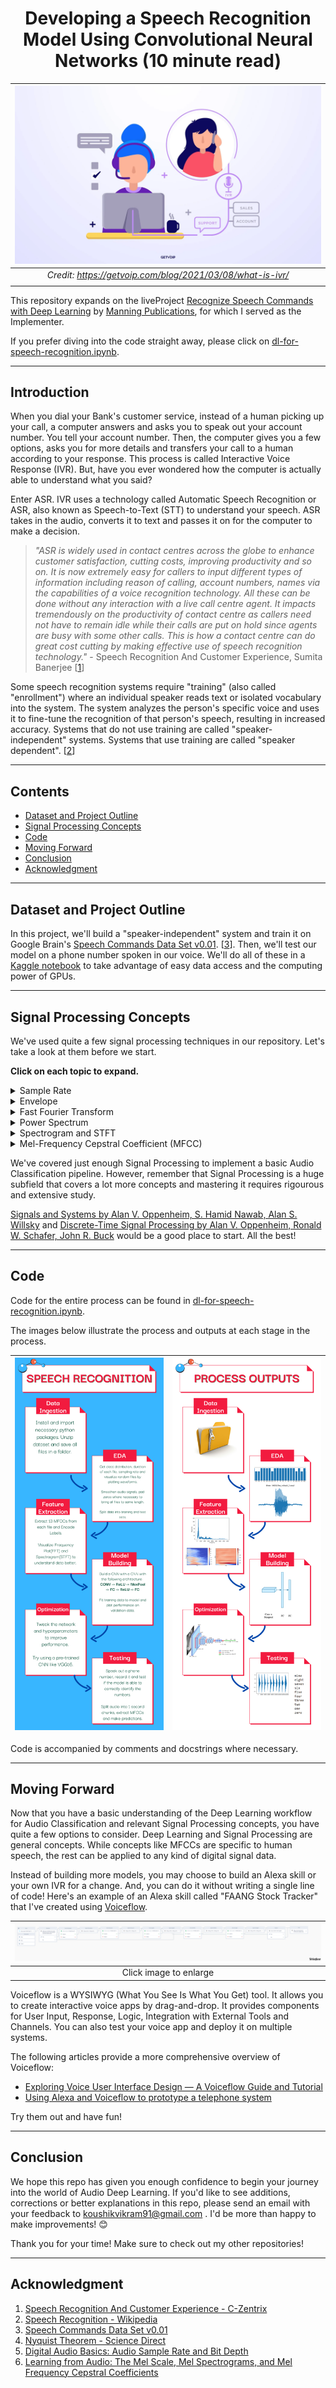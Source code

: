 <h1 style="text-align: center;"> Developing a Speech Recognition Model Using Convolutional Neural Networks (10 minute read) </h1>

| ![](images/ivr.webp) |
|:--:|
| *Credit: https://getvoip.com/blog/2021/03/08/what-is-ivr/*  |
| |

This repository expands on the liveProject [Recognize Speech Commands with Deep Learning](https://www.manning.com/liveproject/recognize-speech-commands-with-deep-learning) by [Manning Publications](https://liveproject.manning.com/), for which I served as the Implementer.

If you prefer diving into the code straight away, please click on [dl-for-speech-recognition.ipynb](https://github.com/koushikvikram/speech-recognition-deep-learning/blob/main/dl-for-speech-recognition.ipynb).

----------------------------------------------------------------------------------------------------------------------------------

## Introduction

When you dial your Bank's customer service, instead of a human picking up your call, a computer answers and asks you to speak out your account number. You tell your account number. Then, the computer gives you a few options, asks you for more details and transfers your call to a human according to your response. This process is called Interactive Voice Response (IVR). But, have you ever wondered how the computer is actually able to understand what you said?

Enter ASR. IVR uses a technology called Automatic Speech Recognition or ASR, also known as Speech-to-Text (STT) to understand your speech. ASR takes in the audio, converts it to text and passes it on for the computer to make a decision. 

> *"ASR is widely used in contact centres across the globe to enhance customer satisfaction, cutting costs, improving productivity and so on. It is now extremely easy for callers to input different types of information including reason of calling, account numbers, names via the capabilities of a voice recognition technology. All these can be done without any interaction with a live call centre agent. It impacts tremendously on the productivity of contact centre as callers need not have to remain idle while their calls are put on hold since agents are busy with some other calls. This is how a contact centre can do great cost cutting by making effective use of speech recognition technology."* - Speech Recognition And Customer Experience, Sumita Banerjee [[1](https://www.c-zentrix.com/blog/speech-recognition-and-customer-experience)]

Some speech recognition systems require "training" (also called "enrollment") where an individual speaker reads text or isolated vocabulary into the system. The system analyzes the person's specific voice and uses it to fine-tune the recognition of that person's speech, resulting in increased accuracy. Systems that do not use training are called "speaker-independent" systems. Systems that use training are called "speaker dependent". [[2](https://en.wikipedia.org/wiki/Speech_recognition)]

---------------------------------------------------------------------------------------------------------------------------------

## Contents
- [Dataset and Project Outline](https://github.com/koushikvikram/speech-recognition-deep-learning#dataset-and-project-outline)
- [Signal Processing Concepts](https://github.com/koushikvikram/speech-recognition-deep-learning#signal-processing-concepts)
- [Code](https://github.com/koushikvikram/speech-recognition-deep-learning#code)
- [Moving Forward](https://github.com/koushikvikram/speech-recognition-deep-learning#moving-forward)
- [Conclusion](https://github.com/koushikvikram/speech-recognition-deep-learning#conclusion)
- [Acknowledgment](https://github.com/koushikvikram/speech-recognition-deep-learning#acknowledgment)

---------------------------------------------------------------------------------------------------------------------------------

## Dataset and Project Outline

In this project, we'll build a "speaker-independent" system and train it on Google Brain's [Speech Commands Data Set v0.01](https://www.kaggle.com/c/tensorflow-speech-recognition-challenge/data). [[3](https://www.kaggle.com/c/tensorflow-speech-recognition-challenge/data)]. Then, we'll test our model on a phone number spoken in our voice. We'll do all of these in a [Kaggle notebook](https://github.com/koushikvikram/speech-recognition-deep-learning/blob/main/dl-for-speech-recognition.ipynb) to take advantage of easy data access and the computing power of GPUs.

---------------------------------------------------------------------------------------------------------------------------------

## Signal Processing Concepts

We've used quite a few signal processing techniques in our repository. Let's take a look at them before we start.

**Click on each topic to expand.**

<details>
<summary> Sample Rate </summary>

Sound, by nature is "Analog". We hear analog sounds as smooth, continuous wave of air pressure pulses (vibrations). However, Computers are highly effective at processing digital data. So, we can convert certain characteristics of an analog sound wave, like the frequency and amplitude to digital data that computer software can read. This allows us to manage, edit, and arrange audio in a software-based context.

The analog sound wave is converted into digital data through a series of snapshot measurements, or samples. A sample is taken at a particular time in the audio wave, recording amplitude. This information is then converted into digestible, binary data. The system makes thousands of measurements per second. If we can take tons of measurements extremely quickly with enough possible amplitude values, we can effectively use these snapshots to reconstruct the resolution and complexity of an analog wave.

| ![](images/sample-rate.png) |
|:--:|
| *Credit: https://www.masteringthemix.com/blogs/learn/113159685-sample-rates-and-bit-depth-in-a-nutshell*  |
| |

The system takes these measurements at a speed called the **sample rate**, measured in kilohertz. The sample rate determines the range of frequencies captured in digital audio. The most common sample rate you’ll see is **44.1 kHz, or 44,100 samples per second**. The reason for this is that humans can hear frequencies between 20 Hz and 20 kHz and **Nyquist Theorem** states that "A periodic signal must be sampled at more than twice the highest frequency component of the signal."[[4](https://www.sciencedirect.com/topics/engineering/nyquist-theorem#:~:text=Nyquist's%20theorem%20states%20that%20a,higher%20than%20this%20is%20necessary.)] So, a sampling rate of 40 kHz should be sufficient, right? Theoretically yes, but in practice, because of the finite time available, a sample rate somewhat higher than this is necessary. [[5](https://www.izotope.com/en/learn/digital-audio-basics-sample-rate-and-bit-depth.html)]

> As for our project, we need to make sure that all input files have the same sample rate and duration so that they all have the same shape. This is necessary because our Convolution Neural Network requires all inputs to be of the same shape.

</details>

<details>
<summary> Envelope </summary>

The envelope of an oscillating signal is a smooth curve outlining its extremes.

![](images/signal-envelope.png)
</details>


<details>
<summary>Fast Fourier Transform</summary>

> The Fourier Transform and its related concepts are beautifully explained on [thefouriertransform.com](https://www.thefouriertransform.com/). If you'd like to develop a detailed understanding of the concepts, please head over to the website. Here, we'll give a brief overview of each concept to get a basic understanding.

The Fourier Transform is used to decompose complex periodic sound into a sum of sine waves oscillating at different frequencies.

| ![](images/ft-viz.png) |
|:--:|
| *Credit: https://www.youtube.com/watch?v=m3XbqfIij_Y* |

The Fourier Transform of a function g(t) is defined by:

| ![](images/fourier-transform.png) |
|:--:|
| *Credit: https://www.thefouriertransform.com/transform/fourier.php* |

It can be applied to both continuous and discrete waves. Since computers are handle discrete waves better, we'll focus on the Discrete Fourier Transform. 

| ![](images/dft.png) |
|:--:|
| *Credit: https://pythonnumericalmethods.berkeley.edu/notebooks/chapter24.02-Discrete-Fourier-Transform.html* |

Notice how we use summation instead of integration in this formula. This is because we're dealing with discrete waves.

The Discrete Fourier Transform is great. However, it has a time complexity of **O(N^2)** and that's a massive problem when dealing with lengthy signals!

To overcome this problem, we can use the Fast Fourier Transform (FFT), which has a significantly better time complexity of **O(n log n)**. The primary version of the FFT is one due to Cooley and Tukey. The basic idea of it is easy to see.

| ![](images/fft-explanation.png) |
|:--:|
| *Credit: https://bookdown.org/rdpeng/timeseriesbook/the-fast-fourier-transform-fft.html* |
</details>

<details>
<summary>Power Spectrum</summary>

The result of a Fourier transform is a power spectrum. It represents magnitude as a function of frequency. It's a snapshot of all the elements that concur to form the sound/signal in the given period of time.

| ![](images/spectrum.png) |
|:--:|
| *Credit: https://www.youtube.com/watch?v=m3XbqfIij_Y* |

</details>

<details>
<summary> Spectrogram and STFT </summary>

Now, we have a power spectrum and also an algorithm to compute it quickly. Great! Or is it? Not quite.

While working with any form of time-series data (including audio data), we'd like to preserve time information after applying transformations. The Power Spectrum generated by FFT fails to preserve this. 

To preserve time information, we can break up the data into chunks and compute several FFTs at these intervals by using a transform called Short-Time Fourier Transform. The result of each FFT is added to a matrix, which records magnitude and phase for each point in time and frequency. This can be expressed as:

| ![](images/stft-formula.png) |
|:--:|
| *Credit: https://en.wikipedia.org/wiki/Short-time_Fourier_transform#Discrete-time_STFT* |

with signal x[n] and window w[n].

The magnitude squared of the STFT yields the spectrogram representation of the Power Spectral Density of the function:

| ![](images/spectrogram-formula.png) |
|:--:|
| *Credit: https://en.wikipedia.org/wiki/Short-time_Fourier_transform#Discrete-time_STFT* |

| ![](images/stft.png) |
|:--:|
| Spectrogram Example |

> Although we use MFCCs in our project, it's also fine to use Spectrograms as inputs to our neural networks. To understand why we prefer MFCCs over Spectrograms, read the answers to the question, [What are the advantages of using spectrogram vs MFCC as feature extraction for speech recognition using deep neural network?](https://www.quora.com/What-are-the-advantages-of-using-spectrogram-vs-MFCC-as-feature-extraction-for-speech-recognition-using-deep-neural-network) on Quora.

</details>

<details>

<summary> Mel-Frequency Cepstral Coefficient (MFCC) </summary>

Up to this point, all the concepts we've covered in Signal Processing were focused on making it easier for the computer to process the data. But, let's not forget that we're training and evaluating our model on **Human speech** and not on computer-generated audio.

We want the machines to understand our way of perceiving things and not the other way around! This can be achieved by transforming input data to reflect human perception. But how is human perception different from a computer's perception?

Turns out that we humans perceive sound on a **logarithmic** scale! Most human beings can easily tell the difference between a 100 Hz and 200 Hz sound. However, by that same token, we should assume that we can tell the difference between 1000 and 1100 Hz, right? Wrong. It is actually much harder for humans to be able to differentiate between higher frequencies, and easier for lower frequencies. So, even though the distance between the two sets of sounds are the same, our perception of the distance is not. This is what makes the Mel Scale fundamental in Machine Learning applications to audio, as it mimics our own perception of sound. [[6](https://towardsdatascience.com/learning-from-audio-the-mel-scale-mel-spectrograms-and-mel-frequency-cepstral-coefficients-f5752b6324a8)]

The transformation from the Hertz scale to the Mel Scale is the following:

| ![](images/mel-scale.png) |
|:--:|
| *Credit: https://towardsdatascience.com/learning-from-audio-the-mel-scale-mel-spectrograms-and-mel-frequency-cepstral-coefficients-f5752b6324a8* |

Note that **log** in this case refers to the **natural logarithm** (also denoted as ln.)

We can visualize sounds on Mel Scale as opposed to the frequency domain and this spectrogram would be called Mel Spectrogram.

But, wait! What does "Cepstral" mean? Have we misspelled "Spectrum"?  
No!  
*A Cepstrum is a Spectrum of a Spectrum.*  

Read further.

The procedure for deriving MFCCs is as follows:
1. Take the Fourier transform of (a windowed excerpt of) a signal.
2. Map the powers of the spectrum obtained above onto the mel scale, using triangular overlapping windows or alternatively, cosine overlapping windows.
3. Take the logs of the powers at each of the mel frequencies.
4. Take the discrete cosine transform of the list of mel log powers, as if it were a signal.
5. The MFCCs are the amplitudes of the resulting spectrum.

| ![](images/mfcc-steps.png) | ![](images/cepstrum.png) |
|:--:|:--:|
| *Credit: https://www.youtube.com/watch?v=4_SH2nfbQZ8* | *Credit: https://www.youtube.com/watch?v=4_SH2nfbQZ8* |

As we can see, computing MFCCs involves getting the spectrum of a (log) spectrum by applying the equivalent of an Inverse DFT (Discrete Cosine Transform) and that's why we use the word *Cepstral*!

By the way, the log spectrum is continuous and has some periodic structures (because the original signal has some harmonic components). Because of these properties, we can treat the log spectrum as a time-domain signal and apply a Fourier-Transform-like transformation (Inverse Fourier Transform, DCT) to understand which frequencies (Quefrency, measured in milliseconds) are present in the signal.

Whoa! Quefrency? Seriously? Another new term? So confusing, right? If you take the inverse of frequency, aren't you supposed to get time?  
Apparently not.  

> *The cepstrum starts by taking the Fourier transform, then the magnitude, then the logarithm, and then the inverse Fourier transform. When we take the magnitude, we throw away phase information, which we don’t need in this context. Taking the log of the magnitude is essentially what you do when you compute sound pressure level. Some define the cepstrum using the magnitude of the Fourier transform and some the magnitude squared. Squaring only introduces a multiple of 2 once we take logs, so it doesn’t effect the location of peaks, only their amplitude. Taking the logarithm compresses the peaks, bringing them all into roughly the same range, making the sequence of peaks roughly periodic. **When we take the inverse Fourier transform, we now have something like a frequency, but inverted. This is what Tukey called quefrency.*** - Read the whole article on [Cepstrum, quefrency, and pitch](https://www.johndcook.com/blog/2016/05/18/cepstrum-quefrency-and-pitch/)

With that out of the way, let's understand why we take the Discrete Cosine Transform.
- DCT gives us real-valued coefficients, while a Fourier Transform gives us Complex coefficients, which we don't need. 
- DCT decorrelates energy in different mel bands. In Machine Learning, we want features that are as decorrelated as possible.
- DCT reduces the number of dimensions we use to represent the spectrum. (DCT works as a dimensionality reduction algorithm)

For a deeper understanding, read answers to the following questions on stackexchange. (Click on each question below to expand answers.)

<details>
<summary> How do I interpret the DCT step in the MFCC extraction process? </summary>

You can think of the DCT as a compression step. Typically with MFCCs, you will take the DCT and then keep only the first few coefficients. This is basically the same reason that the DCT is used in JPEG compression. DCTs are chosen because their boundary conditions work better on these types of signals.

Let's contrast the DCT with the Fourier transform. The Fourier transform is made up of sinusoids that have an integer number of cycles. This means, all of the Fourier basis functions start and end at the same value -- they do not do a good job of representing signals that start and end at different values. Remember that the Fourier transform assumes a periodic extension: If you imagine your signal on a sheet of paper, the Fourier transform wants to roll that sheet into a cylinder so that the left and right sides meet.

Think of a spectrum that is shaped roughly like a line with negative slope (which is pretty typical). The Fourier transform will have to use a lot of different coefficients to fit this shape. On the other hand, the DCT has cosines with half-integer numbers of cycles. There is, for example, a DCT basis function that looks vaguely like that line with negative slope. It does not assume a period extension (instead, an even extension), so it will do a better job of fitting that shape.

So, let's put this together. Once you've computed the Mel-frequency spectrum, you have a representation of the spectrum that is sensitive in a way similar to how human hearing works. Some aspects of this shape are more relevant than others. Usually, the larger more overarching spectral shape is more important than the noisy fine details in the spectrum. You can imagine drawing a smooth line to follow the spectral shape, and that the smooth line you draw might tell you just about as much about the signal.

When you take the DCT and discard the higher coefficients, you are taking this spectral shape, and only keeping the parts that are more important for representing this smooth shape. If you used the Fourier transform, it wouldn't do such a good job of keeping the important information in the low coefficients.

If you think about feeding the MFCCs as features to a machine learning algorithm, these lower-order coefficients will make good features, since they represent some simple aspects of the spectral shape, while the higher-order coefficients that you discard are more noise-like and are not important to train on. Additionally, training on the Mel spectrum magnitudes themselves would probably not be as good because the particular amplitude at different frequencies are less important than the general shape of the spectrum.

</details>


<details>
<summary> DCT step in MFCC process </summary>

![](images/dct-answer-1.png)

</details>


<details>
<summary> Is this a correct interpretation of the DCT step in MFCC calculation? </summary>

![](images/dct-answer-2.png)
![](images/dct-answer-3.png)
![](images/dct-answer-4.png)
![](images/dct-answer-5.png)

</details>

> MFCCs in Machine Learning.
> The number of MFCCs is a hyperparameter for us to tune.

> Traditionally, we take the first 12-13 coefficients. The first coefficients keep the most information (eg. formants, spectral envelope)

> Use &#x394; MFCCs and &#x394; &#x394; MFCCs. (first and second order derivatives)

> We'll get 39 coefficients per frame. (13 MFCCs + 13 &#x394; MFCCs + 13 &#x394; &#x394; MFCCs)

To recall, we use MFCCs to train our model on human-like audio features. They describe the "large" structures of the spectrum and ignore the fine spectral structures.

</details>

We've covered just enough Signal Processing to implement a basic Audio Classification pipeline. However, remember that Signal Processing is a huge subfield that covers a lot more concepts and mastering it requires rigourous and extensive study.  

[Signals and Systems by Alan V. Oppenheim, S. Hamid Nawab, Alan S. Willsky](https://www.goodreads.com/book/show/166327.Signals_and_Systems) and [Discrete-Time Signal Processing by Alan V. Oppenheim, Ronald W. Schafer, John R. Buck](https://www.goodreads.com/book/show/166325.Discrete_Time_Signal_Processing) would be a good place to start. All the best!


----------------------------------------------------------------------------------------------------------------------------------

## Code

Code for the entire process can be found in [dl-for-speech-recognition.ipynb](https://github.com/koushikvikram/speech-recognition-deep-learning/blob/main/dl-for-speech-recognition.ipynb). 

The images below illustrate the process and outputs at each stage in the process.

|![Speech Recognition Deep Learning Process](images/process.png) |![Speech Recognition Deep Learning Process](images/audio-dl-viz.png)|
|:--------------------------------------------------------------:|:--------------------------------------------------------------:|

Code is accompanied by comments and docstrings where necessary.

----------------------------------------------------------------------------------------------------------------------------------

## Moving Forward

Now that you have a basic understanding of the Deep Learning workflow for Audio Classification and relevant Signal Processing concepts, you have quite a few options to consider. Deep Learning and Signal Processing are general concepts. While concepts like MFCCs are specific to human speech, the rest can be applied to any kind of digital signal data.

Instead of building more models, you may choose to build an Alexa skill or your own IVR for a change. And, you can do it without writing a single line of code! Here's an example of an Alexa skill called "FAANG Stock Tracker" that I've created using [Voiceflow](https://www.voiceflow.com/).

| ![](images/faang-stock-tracker-voiceflow-export.png) |
|:--:|
| Click image to enlarge |

Voiceflow is a WYSIWYG (What You See Is What You Get) tool. It allows you to create interactive voice apps by drag-and-drop. It provides components for User Input, Response, Logic, Integration with External Tools and Channels. You can also test your voice app and deploy it on multiple systems.

The following articles provide a more comprehensive overview of Voiceflow:
- [Exploring Voice User Interface Design — A Voiceflow Guide and Tutorial](https://medium.com/voice-experience-design/exploring-voice-user-interface-design-a-voiceflow-guide-and-tutorial-c51dd087d036)
- [Using Alexa and Voiceflow to prototype a telephone system](https://uxdesign.cc/using-alexa-and-voiceflow-to-prototype-a-telephone-system-539ab8b203fe)

Try them out and have fun!

----------------------------------------------------------------------------------------------------------------------------------

## Conclusion

We hope this repo has given you enough confidence to begin your journey into the world of Audio Deep Learning. If you'd like to see additions, corrections or better explanations in this repo, please send an email with your feedback to koushikvikram91@gmail.com . I'd be more than happy to make improvements! 😊 

Thank you for your time! Make sure to check out my other repositories!

----------------------------------------------------------------------------------------------------------------------------------

## Acknowledgment
1. [Speech Recognition And Customer Experience - C-Zentrix](https://www.c-zentrix.com/blog/speech-recognition-and-customer-experience)
2. [Speech Recognition - Wikipedia](https://en.wikipedia.org/wiki/Speech_recognition)
3. [Speech Commands Data Set v0.01](https://www.kaggle.com/c/tensorflow-speech-recognition-challenge/data)
4. [Nyquist Theorem - Science Direct](https://www.sciencedirect.com/topics/engineering/nyquist-theorem#:~:text=Nyquist's%20theorem%20states%20that%20a,higher%20than%20this%20is%20necessary.)
5. [Digital Audio Basics: Audio Sample Rate and Bit Depth](https://www.izotope.com/en/learn/digital-audio-basics-sample-rate-and-bit-depth.html)
6. [Learning from Audio: The Mel Scale, Mel Spectrograms, and Mel Frequency Cepstral Coefficients](https://towardsdatascience.com/learning-from-audio-the-mel-scale-mel-spectrograms-and-mel-frequency-cepstral-coefficients-f5752b6324a8)